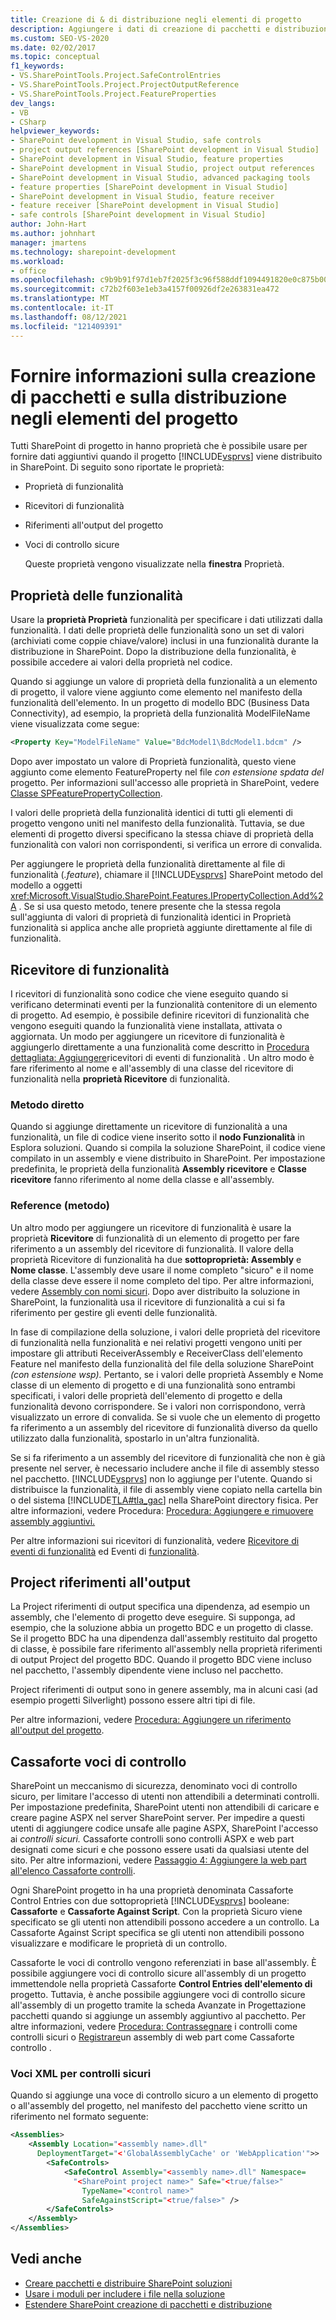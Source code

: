 ```yaml
---
title: Creazione di & di distribuzione negli elementi di progetto
description: Aggiungere i dati di creazione di pacchetti e distribuzione SharePoint elementi di progetto usando le proprietà delle funzionalità, i ricevitori di funzionalità, i riferimenti all'output del progetto e le entità di controllo sicure.
ms.custom: SEO-VS-2020
ms.date: 02/02/2017
ms.topic: conceptual
f1_keywords:
- VS.SharePointTools.Project.SafeControlEntries
- VS.SharePointTools.Project.ProjectOutputReference
- VS.SharePointTools.Project.FeatureProperties
dev_langs:
- VB
- CSharp
helpviewer_keywords:
- SharePoint development in Visual Studio, safe controls
- project output references [SharePoint development in Visual Studio]
- SharePoint development in Visual Studio, feature properties
- SharePoint development in Visual Studio, project output references
- SharePoint development in Visual Studio, advanced packaging tools
- feature properties [SharePoint development in Visual Studio]
- SharePoint development in Visual Studio, feature receiver
- feature receiver [SharePoint development in Visual Studio]
- safe controls [SharePoint development in Visual Studio]
author: John-Hart
ms.author: johnhart
manager: jmartens
ms.technology: sharepoint-development
ms.workload:
- office
ms.openlocfilehash: c9b9b91f97d1eb7f2025f3c96f588ddf1094491820e0c875b002c9b0ea0a415f
ms.sourcegitcommit: c72b2f603e1eb3a4157f00926df2e263831ea472
ms.translationtype: MT
ms.contentlocale: it-IT
ms.lasthandoff: 08/12/2021
ms.locfileid: "121409391"
---
```

# <a name="provide-packaging-and-deployment-information-in-project-items"></a>Fornire informazioni sulla creazione di pacchetti e sulla distribuzione negli elementi del progetto
  Tutti SharePoint di progetto in hanno proprietà che è possibile usare per fornire dati aggiuntivi quando il progetto [!INCLUDE[vsprvs](../sharepoint/includes/vsprvs-md.md)] viene distribuito in SharePoint. Di seguito sono riportate le proprietà:

- Proprietà di funzionalità

- Ricevitori di funzionalità

- Riferimenti all'output del progetto

- Voci di controllo sicure

  Queste proprietà vengono visualizzate nella **finestra** Proprietà.

## <a name="feature-properties"></a>Proprietà delle funzionalità
 Usare la **proprietà Proprietà** funzionalità per specificare i dati utilizzati dalla funzionalità. I dati delle proprietà delle funzionalità sono un set di valori (archiviati come coppie chiave/valore) inclusi in una funzionalità durante la distribuzione in SharePoint. Dopo la distribuzione della funzionalità, è possibile accedere ai valori della proprietà nel codice.

 Quando si aggiunge un valore di proprietà della funzionalità a un elemento di progetto, il valore viene aggiunto come elemento nel manifesto della funzionalità dell'elemento. In un progetto di modello BDC (Business Data Connectivity), ad esempio, la proprietà della funzionalità ModelFileName viene visualizzata come segue:

```xml
<Property Key="ModelFileName" Value="BdcModel1\BdcModel1.bdcm" />
```

 Dopo aver impostato un valore di Proprietà funzionalità, questo viene aggiunto come elemento FeatureProperty nel file *con estensione spdata del* progetto. Per informazioni sull'accesso alle proprietà in SharePoint, vedere [Classe SPFeaturePropertyCollection](/previous-versions/office/sharepoint-server/ms461895(v=office.15)).

 I valori delle proprietà della funzionalità identici di tutti gli elementi di progetto vengono uniti nel manifesto della funzionalità. Tuttavia, se due elementi di progetto diversi specificano la stessa chiave di proprietà della funzionalità con valori non corrispondenti, si verifica un errore di convalida.

 Per aggiungere le proprietà della funzionalità direttamente al file di funzionalità (*.feature*), chiamare il [!INCLUDE[vsprvs](../sharepoint/includes/vsprvs-md.md)] SharePoint metodo del modello a oggetti <xref:Microsoft.VisualStudio.SharePoint.Features.IPropertyCollection.Add%2A> . Se si usa questo metodo, tenere presente che la stessa regola sull'aggiunta di valori di proprietà di funzionalità identici in Proprietà funzionalità si applica anche alle proprietà aggiunte direttamente al file di funzionalità.

## <a name="feature-receiver"></a>Ricevitore di funzionalità
 I ricevitori di funzionalità sono codice che viene eseguito quando si verificano determinati eventi per la funzionalità contenitore di un elemento di progetto. Ad esempio, è possibile definire ricevitori di funzionalità che vengono eseguiti quando la funzionalità viene installata, attivata o aggiornata. Un modo per aggiungere un ricevitore di funzionalità è aggiungerlo direttamente a una funzionalità come descritto in [Procedura dettagliata: Aggiungere](../sharepoint/walkthrough-add-feature-event-receivers.md)ricevitori di eventi di funzionalità . Un altro modo è fare riferimento al nome e all'assembly di una classe del ricevitore di funzionalità nella **proprietà Ricevitore** di funzionalità.

### <a name="direct-method"></a>Metodo diretto
 Quando si aggiunge direttamente un ricevitore di funzionalità a una funzionalità, un file di codice viene inserito sotto il **nodo Funzionalità** in Esplora soluzioni. Quando si compila la soluzione SharePoint, il codice viene compilato in un assembly e viene distribuito in SharePoint. Per impostazione predefinita, le proprietà della funzionalità **Assembly ricevitore** e **Classe ricevitore** fanno riferimento al nome della classe e all'assembly.

### <a name="reference-method"></a>Reference (metodo)
 Un altro modo per aggiungere un ricevitore di funzionalità è usare la proprietà **Ricevitore** di funzionalità di un elemento di progetto per fare riferimento a un assembly del ricevitore di funzionalità. Il valore della proprietà Ricevitore di funzionalità ha due **sottoproprietà: Assembly** e **Nome classe**. L'assembly deve usare il nome completo "sicuro" e il nome della classe deve essere il nome completo del tipo. Per altre informazioni, vedere [Assembly con nomi sicuri](/previous-versions/dotnet/netframework-4.0/wd40t7ad(v=vs.100)). Dopo aver distribuito la soluzione in SharePoint, la funzionalità usa il ricevitore di funzionalità a cui si fa riferimento per gestire gli eventi delle funzionalità.

 In fase di compilazione della soluzione, i valori delle proprietà del ricevitore di funzionalità nella funzionalità e nei relativi progetti vengono uniti per impostare gli attributi ReceiverAssembly e ReceiverClass dell'elemento Feature nel manifesto della funzionalità del file della soluzione SharePoint *(con estensione wsp).* Pertanto, se i valori delle proprietà Assembly e Nome classe di un elemento di progetto e di una funzionalità sono entrambi specificati, i valori delle proprietà dell'elemento di progetto e della funzionalità devono corrispondere. Se i valori non corrispondono, verrà visualizzato un errore di convalida. Se si vuole che un elemento di progetto fa riferimento a un assembly del ricevitore di funzionalità diverso da quello utilizzato dalla funzionalità, spostarlo in un'altra funzionalità.

 Se si fa riferimento a un assembly del ricevitore di funzionalità che non è già presente nel server, è necessario includere anche il file di assembly stesso nel pacchetto. [!INCLUDE[vsprvs](../sharepoint/includes/vsprvs-md.md)] non lo aggiunge per l'utente. Quando si distribuisce la funzionalità, il file di assembly viene copiato nella cartella bin o del sistema [!INCLUDE[TLA#tla_gac](../sharepoint/includes/tlasharptla-gac-md.md)] nella SharePoint directory fisica. Per altre informazioni, vedere Procedura: [Procedura: Aggiungere e rimuovere assembly aggiuntivi.](../sharepoint/how-to-add-and-remove-additional-assemblies.md)

 Per altre informazioni sui ricevitori di funzionalità, vedere [Ricevitore di eventi di funzionalità](/previous-versions/office/developer/sharepoint-2007/bb862634(v=office.12)) ed Eventi di [funzionalità](/previous-versions/office/developer/sharepoint-2010/ms469501(v=office.14)).

## <a name="project-output-references"></a>Project riferimenti all'output
 La Project riferimenti di output specifica una dipendenza, ad esempio un assembly, che l'elemento di progetto deve eseguire. Si supponga, ad esempio, che la soluzione abbia un progetto BDC e un progetto di classe. Se il progetto BDC ha una dipendenza dall'assembly restituito dal progetto di classe, è possibile fare riferimento all'assembly nella proprietà riferimenti di output Project del progetto BDC. Quando il progetto BDC viene incluso nel pacchetto, l'assembly dipendente viene incluso nel pacchetto.

 Project riferimenti di output sono in genere assembly, ma in alcuni casi (ad esempio progetti Silverlight) possono essere altri tipi di file.

 Per altre informazioni, vedere [Procedura: Aggiungere un riferimento all'output del progetto](../sharepoint/how-to-add-a-project-output-reference.md).

## <a name="safe-control-entries"></a>Cassaforte voci di controllo
 SharePoint un meccanismo di sicurezza, denominato voci di controllo sicuro, per limitare l'accesso di utenti non attendibili a determinati controlli. Per impostazione predefinita, SharePoint utenti non attendibili di caricare e creare pagine ASPX nel server SharePoint server. Per impedire a questi utenti di aggiungere codice unsafe alle pagine ASPX, SharePoint l'accesso ai *controlli sicuri.* Cassaforte controlli sono controlli ASPX e web part designati come sicuri e che possono essere usati da qualsiasi utente del sito. Per altre informazioni, vedere [Passaggio 4: Aggiungere la web part all'elenco Cassaforte controlli](/previous-versions/office/developer/sharepoint-2007/ms581321(v=office.12)).

 Ogni SharePoint progetto in ha una proprietà denominata Cassaforte Control Entries con due sottoproprietà [!INCLUDE[vsprvs](../sharepoint/includes/vsprvs-md.md)] booleane: **Cassaforte** e **Cassaforte Against Script**.  Con la proprietà Sicuro viene specificato se gli utenti non attendibili possono accedere a un controllo. La Cassaforte Against Script specifica se gli utenti non attendibili possono visualizzare e modificare le proprietà di un controllo.

 Cassaforte le voci di controllo vengono referenziati in base all'assembly. È possibile aggiungere voci di controllo sicure all'assembly di un progetto immettendole nella proprietà Cassaforte **Control Entries dell'elemento di** progetto. Tuttavia, è anche possibile aggiungere voci di controllo sicure  all'assembly  di un progetto tramite la scheda Avanzate in Progettazione pacchetti quando si aggiunge un assembly aggiuntivo al pacchetto. Per altre informazioni, vedere [Procedura: Contrassegnare](../sharepoint/how-to-mark-controls-as-safe-controls.md) i controlli come controlli sicuri o [Registrare](/previous-versions/office/developer/sharepoint2003/dd587360(v=office.11))un assembly di web part come Cassaforte controllo .

### <a name="xml-entries-for-safe-controls"></a>Voci XML per controlli sicuri
 Quando si aggiunge una voce di controllo sicuro a un elemento di progetto o all'assembly del progetto, nel manifesto del pacchetto viene scritto un riferimento nel formato seguente:

```xml
<Assemblies>
    <Assembly Location="<assembly name>.dll"
      DeploymentTarget="<'GlobalAssemblyCache' or 'WebApplication'">>
        <SafeControls>
            <SafeControl Assembly="<assembly name>.dll" Namespace=
              "<SharePoint project name>" Safe="<true/false>"
                TypeName="<control name>"
                SafeAgainstScript="<true/false>" />
        </SafeControls>
    </Assembly>
</Assemblies>
```

## <a name="see-also"></a>Vedi anche
- [Creare pacchetti e distribuire SharePoint soluzioni](../sharepoint/packaging-and-deploying-sharepoint-solutions.md)
- [Usare i moduli per includere i file nella soluzione](../sharepoint/using-modules-to-include-files-in-the-solution.md)
- [Estendere SharePoint creazione di pacchetti e distribuzione](../sharepoint/extending-sharepoint-packaging-and-deployment.md)
